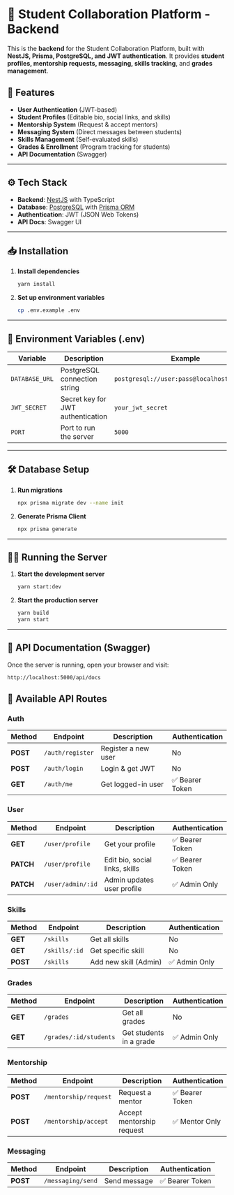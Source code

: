# 🏫 Student Collaboration Platform - Backend

This is the **backend** for the Student Collaboration Platform, built with **NestJS, Prisma, PostgreSQL, and JWT authentication**. It provides **student profiles, mentorship requests, messaging, skills tracking**, and **grades management**.

## 🚀 Features

- **User Authentication** (JWT-based)
- **Student Profiles** (Editable bio, social links, and skills)
- **Mentorship System** (Request & accept mentors)
- **Messaging System** (Direct messages between students)
- **Skills Management** (Self-evaluated skills)
- **Grades & Enrollment** (Program tracking for students)
- **API Documentation** (Swagger)

---

## ⚙️ Tech Stack

- **Backend**: [NestJS](https://nestjs.com/) with TypeScript
- **Database**: [PostgreSQL](https://www.postgresql.org/) with [Prisma ORM](https://www.prisma.io/)
- **Authentication**: JWT (JSON Web Tokens)
- **API Docs**: Swagger UI

---

## 📥 Installation

1. **Install dependencies**

   ```sh
   yarn install
   ```

2. **Set up environment variables**

   ```sh
   cp .env.example .env
   ```

---

## 🔧 Environment Variables (.env)

| Variable           | Description                             | Example |
|--------------------|-----------------------------------------|---------|
| `DATABASE_URL`     | PostgreSQL connection string           | `postgresql://user:pass@localhost:5432/db` |
| `JWT_SECRET`       | Secret key for JWT authentication      | `your_jwt_secret` |
| `PORT`            | Port to run the server                 | `5000` |

---

## 🛠 Database Setup

1. **Run migrations**

   ```sh
   npx prisma migrate dev --name init
   ```

2. **Generate Prisma Client**

   ```sh
   npx prisma generate
   ```

---

## 🏃‍♂️ Running the Server

1. **Start the development server**

   ```sh
   yarn start:dev
   ```

2. **Start the production server**

   ```sh
   yarn build
   yarn start
   ```

---

## 📜 API Documentation (Swagger)

Once the server is running, open your browser and visit:

```
http://localhost:5000/api/docs
```

## 📌 Available API Routes

### **Auth**

| Method | Endpoint          | Description           | Authentication |
|--------|------------------|----------------------|---------------|
| **POST** | `/auth/register`  | Register a new user | No |
| **POST** | `/auth/login`     | Login & get JWT     | No |
| **GET**  | `/auth/me`        | Get logged-in user  | ✅ Bearer Token |

### **User**

| Method | Endpoint              | Description                     | Authentication |
|--------|----------------------|---------------------------------|---------------|
| **GET**  | `/user/profile`       | Get your profile                | ✅ Bearer Token |
| **PATCH** | `/user/profile`      | Edit bio, social links, skills | ✅ Bearer Token |
| **PATCH** | `/user/admin/:id`    | Admin updates user profile     | ✅ Admin Only |

### **Skills**

| Method | Endpoint          | Description             | Authentication |
|--------|------------------|-------------------------|---------------|
| **GET**  | `/skills`         | Get all skills         | No |
| **GET**  | `/skills/:id`     | Get specific skill     | No |
| **POST** | `/skills`        | Add new skill (Admin) | ✅ Admin Only |

### **Grades**

| Method | Endpoint              | Description                         | Authentication |
|--------|----------------------|-------------------------------------|---------------|
| **GET**  | `/grades`           | Get all grades                     | No |
| **GET**  | `/grades/:id/students` | Get students in a grade           | ✅ Admin Only |

### **Mentorship**

| Method | Endpoint              | Description               | Authentication |
|--------|----------------------|---------------------------|---------------|
| **POST** | `/mentorship/request` | Request a mentor         | ✅ Bearer Token |
| **POST** | `/mentorship/accept`  | Accept mentorship request | ✅ Mentor Only |

### **Messaging**

| Method | Endpoint        | Description         | Authentication |
|--------|----------------|---------------------|---------------|
| **POST** | `/messaging/send`  | Send message      | ✅ Bearer Token |
